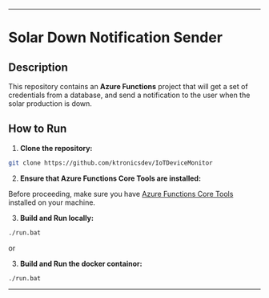 ---

# Solar Down Notification Sender

## Description

This repository contains an **Azure Functions** project that will get a set of credentials from a database, and send a notification to the user when the solar production is down.

## How to Run

1. **Clone the repository:**

```bash
git clone https://github.com/ktronicsdev/IoTDeviceMonitor
```

2. **Ensure that Azure Functions Core Tools are installed:**

Before proceeding, make sure you have [Azure Functions Core Tools](https://docs.microsoft.com/azure/azure-functions/functions-run-local) installed on your machine.

3. **Build and Run locally:**

```bash
./run.bat
```

or

3. **Build and Run the docker containor:**

```bash
./run.bat
```

---